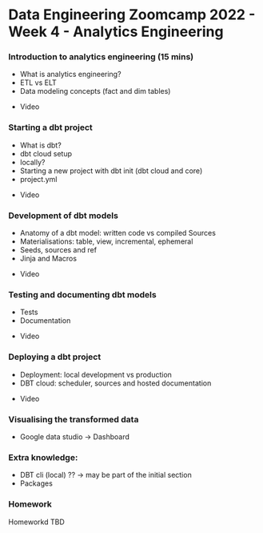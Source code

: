 # Data Engineering Zoomcamp 2022 - Week 4 - Analytics Engineering

### Introduction to analytics engineering (15 mins)
 * What is analytics engineering?
 * ETL vs ELT 
 * Data modeling concepts (fact and dim tables)
 - Video

### Starting a dbt project
 * What is dbt? 
 * dbt cloud setup
 * locally? 
 * Starting a new project with dbt init (dbt cloud and core)
 * project.yml
 - Video
 
### Development of dbt models
 * Anatomy of a dbt model: written code vs compiled Sources
 * Materialisations: table, view, incremental, ephemeral  
 * Seeds, sources and ref  
 * Jinja and Macros 
 - Video

### Testing and documenting dbt models
 * Tests  
 * Documentation 
 - Video

### Deploying a dbt project
 * Deployment: local development vs production 
 * DBT cloud: scheduler, sources and hosted documentation
 - Video

### Visualising the transformed data
 * Google data studio -> Dashboard

### Extra knowledge:
 * DBT cli (local) ?? -> may be part of the initial section
 * Packages 

### Homework 

Homeworkd TBD